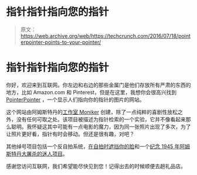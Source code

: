 # 指针指针指向您的指针

> 原文：<https://web.archive.org/web/https://techcrunch.com/2016/07/18/pointerpointer-points-to-your-pointer/>

# 指针指针指向您的指针

你好，欢迎来到互联网。你左边和右边的那些金属门是他们存放所有严肃的东西的地方，比如 Amazon.com 和 Pinterest，但是在这里，我想你会很高兴找到 [PointerPointer](https://web.archive.org/web/20230315095523/http://www.pointerpointer.com/) ，一个显示人们指向你的指针的图片的网站。

这个网站由阿姆斯特丹的[工作室 Moniker](https://web.archive.org/web/20230315095523/https://studiomoniker.com/) 创建，除了一点纯粹的喜剧性放松之外，没有任何可取之处。该项目被描述为指针检索的一个实验，它并不像看起来那么聪明。我怀疑这其中可能有一点电影的魔力，因为同一张照片出现了多次，为了让照片更好看，指针有时会移动。但还是很有趣，对吧？

其他绰号项目包括一个反自拍系统，[在自拍时遮挡你的脸](https://web.archive.org/web/20230315095523/https://studiomoniker.com/projects/anti-selfie-club)和一个[纪念 1945 年阿姆斯特丹大屠杀的迷人项目](https://web.archive.org/web/20230315095523/http://placeastone.nl/)。

感谢您访问互联网，我们希望能尽快见到您！记得出去的时候顺便去趟礼品店。
